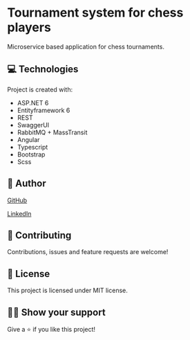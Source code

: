 # Tournament system for chess players
Microservice based application for chess tournaments.

	
## 💻 Technologies
Project is created with:
* ASP.NET 6
* Entityframework 6
* REST
* SwaggerUI
* RabbitMQ + MassTransit
* Angular
* Typescript
* Bootstrap
* Scss

## 👨‍ Author

[GitHub](https://github.com/georgi-vasilev/)

[LinkedIn](https://www.linkedin.com/in/gvasilevv/)

## 🤝 Contributing

Contributions, issues and feature requests are welcome!

## 📝 License

This project is licensed under MIT license.

## 👨‍🚀 Show your support

Give a ⭐ if you like this project!
